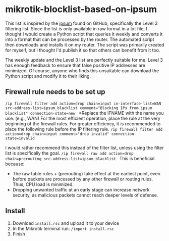 # mikrotik-blocklist-based-on-ipsum

This list is inspired by the [ipsum](https://github.com/stamparm/ipsum?tab=readme-ov-file) found on GitHub, specifically the Level 3 filtering list. Since the list is only available in raw format in a txt file, I thought I would create a Python script that queries it weekly and converts it into a format that can be processed by the router. The automated script then downloads and installs it on my router.
The script was primarily created for myself, but I thought I'd publish it so that others can benefit from it too.


The weekly update and the Level 3 list are perfectly suitable for me. Level 3 has enough feedback to ensure that false positive IP addresses are minimized.
Of course, anyone who finds this unsuitable can download the Python script and modify it to their liking.

## Firewall rule needs to be set up
 `/ip firewall filter add action=drop chain=input in-interface-list=WAN src-address-list=ipsum_blacklist comment="Blocking IPs from ipsum blacklist" connection-state=new `
*Replace the IFNAME with the name you use. (e.g., WAN)
For the most efficient operation, place the rule at the very beginning of the firewall rules.
For greater efficiency, it is recommended to place the following rule before the IP filtering rule.
 `/ip firewall filter add action=drop chain=input comment="drop invalid" connection-state=invalid `

I would rather recommend this instead of the filter list, unless using the filter list is specifically the goal.
 `/ip firewall raw add action=drop chain=prerouting src-address-list=ipsum_blacklist `
This is beneficial because:
- The raw table rules + (prerouting) take effect at the earliest point, even before packets are processed by any other firewall or routing rules. Thus, CPU load is minimized.
- Dropping unwanted traffic at an early stage can increase network security, as malicious packets cannot reach deeper levels of defense.


## Install
1. Download `install.rsc` and upload it to your device
2. In the Mikrotik terminal run:  `/import install.rsc `
3. Finish
